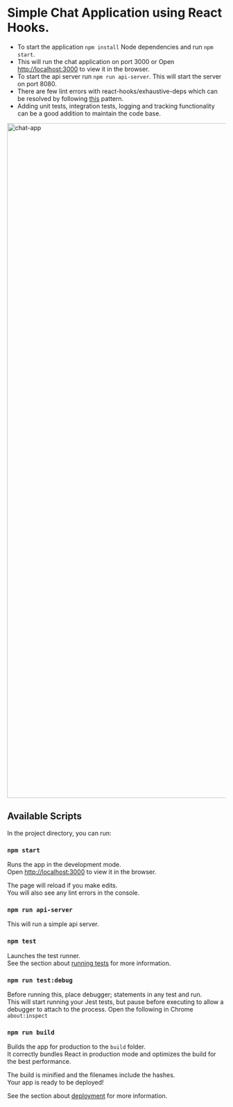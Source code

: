 # Simple Chat Application using React Hooks.
* To start the application `npm install` Node dependencies and run `npm start`.
* This will run the chat application on port 3000 or Open [http://localhost:3000](http://localhost:3000) to view it in the browser.
* To start the api server run `npm run api-server`. This will start the server on port 8080.
* There are few lint errors with react-hooks/exhaustive-deps which can be resolved by following [this](https://reactjs.org/docs/hooks-faq.html#is-it-safe-to-omit-functions-from-the-list-of-dependencies) pattern.
* Adding unit tests, integration tests, logging and tracking functionality can be a good addition to maintain the code base.

<img width="2878" height="1552" alt="chat-app" src="https://github.com/user-attachments/assets/57944ff0-7b1b-49a0-8837-fbe69acf119f" />

## Available Scripts

In the project directory, you can run:

### `npm start`

Runs the app in the development mode.<br />
Open [http://localhost:3000](http://localhost:3000) to view it in the browser.

The page will reload if you make edits.<br />
You will also see any lint errors in the console.

### `npm run api-server`

This will run a simple api server.

### `npm test`

Launches the test runner.<br />
See the section about [running tests](https://facebook.github.io/create-react-app/docs/running-tests) for more information.

### `npm run test:debug`

Before running this, place debugger; statements in any test and run.<br />
This will start running your Jest tests, but pause before executing to allow a debugger to attach to the process.
Open the following in Chrome `about:inspect`

### `npm run build`

Builds the app for production to the `build` folder.<br />
It correctly bundles React in production mode and optimizes the build for the best performance.

The build is minified and the filenames include the hashes.<br />
Your app is ready to be deployed!

See the section about [deployment](https://facebook.github.io/create-react-app/docs/deployment) for more information.
